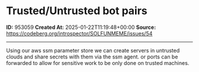# Trusted/Untrusted bot pairs

**ID:** 953059
**Created At:** 2025-01-22T11:19:48+00:00
**Source:** https://codeberg.org/introspector/SOLFUNMEME/issues/54

---

Using our aws ssm parameter store we can create servers in untrusted clouds and share secrets with them via the ssm agent. 
or ports can be forwarded to allow for sensitive work to be only done on trusted machines.